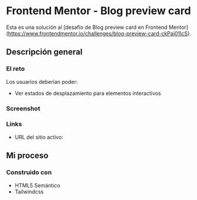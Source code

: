 # Frontend Mentor - Blog preview card

Esta es una solución al [desafío de Blog preview card en Frontend Mentor] (https://www.frontendmentor.io/challenges/blog-preview-card-ckPaj01IcS). 


## Descripción general

### El reto

Los usuarios deberían poder:

- Ver estados de desplazamiento para elementos interactivos

### Screenshot




### Links

- URL del sitio activo: 

## Mi proceso

### Construido con

- HTML5 Semántico 
- Tailwindcss

